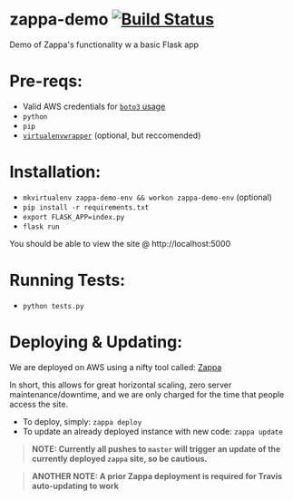 # zappa-demo [![Build Status](https://travis-ci.org/scottx611x/zappa-demo.svg?branch=master)](https://travis-ci.org/scottx611x/zappa-demo)

Demo of Zappa's functionality w a basic Flask app

# Pre-reqs:
- Valid AWS credentials for [`boto3` usage](http://boto3.readthedocs.io/en/latest/guide/configuration.html#configuring-credentials)
- `python`
- `pip`
- [`virtualenvwrapper`](https://virtualenvwrapper.readthedocs.io/en/latest/install.html#installation) (optional, but reccomended)

# Installation:
- `mkvirtualenv zappa-demo-env && workon zappa-demo-env` (optional)
- `pip install -r requirements.txt`
- `export FLASK_APP=index.py`
- `flask run`

You should be able to view the site @ http://localhost:5000

# Running Tests:
- `python tests.py`

# Deploying & Updating:
We are deployed on AWS using a nifty tool called: [Zappa](https://github.com/Miserlou/Zappa) 

In short, this allows for great horizontal scaling, zero server maintenance/downtime, and we are only charged for the time that people access the site.

- To deploy, simply: `zappa deploy`
- To update an already deployed instance with new code: `zappa update`

> **NOTE: Currently all pushes to `master` will trigger an update of the currently deployed `zappa` site, so be cautious.**

> **ANOTHER NOTE: A prior Zappa deployment is required for Travis auto-updating to work**
